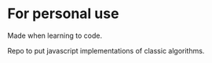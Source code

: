 # For personal use

Made when learning to code.

Repo to put javascript implementations of classic algorithms.
